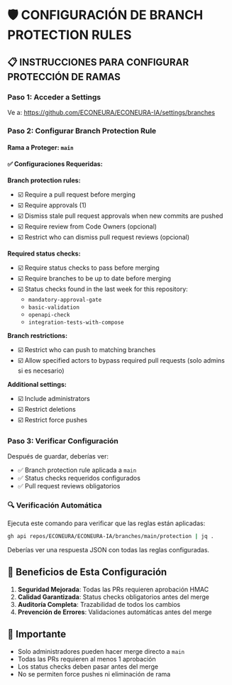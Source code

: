# 🛡️ CONFIGURACIÓN DE BRANCH PROTECTION RULES

## 📋 INSTRUCCIONES PARA CONFIGURAR PROTECCIÓN DE RAMAS

### Paso 1: Acceder a Settings
Ve a: https://github.com/ECONEURA/ECONEURA-IA/settings/branches

### Paso 2: Configurar Branch Protection Rule

#### Rama a Proteger: `main`

#### ✅ Configuraciones Requeridas:

**Branch protection rules:**
- ☑️ Require a pull request before merging
- ☑️ Require approvals (1)
- ☑️ Dismiss stale pull request approvals when new commits are pushed
- ☑️ Require review from Code Owners (opcional)
- ☑️ Restrict who can dismiss pull request reviews (opcional)

**Required status checks:**
- ☑️ Require status checks to pass before merging
- ☑️ Require branches to be up to date before merging
- ☑️ Status checks found in the last week for this repository:
  - `mandatory-approval-gate`
  - `basic-validation`
  - `openapi-check`
  - `integration-tests-with-compose`

**Branch restrictions:**
- ☑️ Restrict who can push to matching branches
- ☑️ Allow specified actors to bypass required pull requests (solo admins si es necesario)

**Additional settings:**
- ☑️ Include administrators
- ☑️ Restrict deletions
- ☑️ Restrict force pushes

### Paso 3: Verificar Configuración

Después de guardar, deberías ver:
- ✅ Branch protection rule aplicada a `main`
- ✅ Status checks requeridos configurados
- ✅ Pull request reviews obligatorios

### 🔍 Verificación Automática

Ejecuta este comando para verificar que las reglas están aplicadas:

```bash
gh api repos/ECONEURA/ECONEURA-IA/branches/main/protection | jq .
```

Deberías ver una respuesta JSON con todas las reglas configuradas.

## 🎯 Beneficios de Esta Configuración

1. **Seguridad Mejorada**: Todas las PRs requieren aprobación HMAC
2. **Calidad Garantizada**: Status checks obligatorios antes del merge
3. **Auditoría Completa**: Trazabilidad de todos los cambios
4. **Prevención de Errores**: Validaciones automáticas antes del merge

## 🚨 Importante

- Solo administradores pueden hacer merge directo a `main`
- Todas las PRs requieren al menos 1 aprobación
- Los status checks deben pasar antes del merge
- No se permiten force pushes ni eliminación de rama
